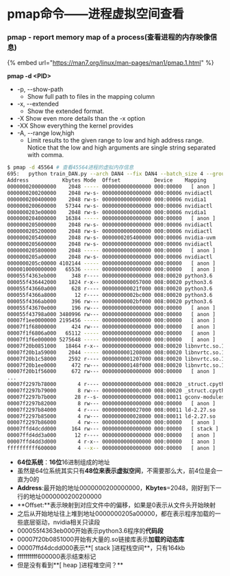 # pmap命令——进程虚拟空间查看

### **pmap** - report memory map of a process\(**查看进程的内存映像信息**\)

{% embed url="https://man7.org/linux/man-pages/man1/pmap.1.html" %}

**pmap -d &lt;PID&gt;**

* -p, --show-path 
  * Show full path to files in the mapping column
* -x, --extended
  * Show the extended format.
* -X  Show even more details than the -x option
* -XX    Show everything the kernel provides
* -A, --range low,high
  * Limit results to the given range to low and high address range.  Notice that the low and high arguments are single string separated with comma.

```bash
$ pmap -d 45564 # 查看45564进程的虚拟内存信息
695:   python train_DAN.py --arch DAN4 --fix DAN4 --batch_size 4 --group 3
Address           Kbytes Mode  Offset           Device    Mapping
0000000200000000    2048 ----- 0000000000000000 000:00000   [ anon ]
0000000200200000    2048 rw-s- 0000000000000000 000:00006 nvidiactl
0000000200400000    2048 rw-s- 0000000000000000 000:00006 nvidia1
0000000200600000   57344 rw-s- 0000000000000000 000:00006 nvidiactl
0000000203e00000    2048 rw-s- 0000000000000000 000:00006 nvidia1
0000000204000000   16384 ----- 0000000000000000 000:00000   [ anon ]
0000000205000000    2048 rw-s- 0000000000000000 000:00006 nvidiactl
0000000205200000    2048 rw-s- 0000000000000000 000:00006 nvidiactl
0000000205400000    2048 rw-s- 0000000205400000 000:00006 nvidia-uvm
0000000205600000    2048 rw-s- 0000000000000000 000:00006 nvidiactl
0000000205800000    2048 ----- 0000000000000000 000:00000   [ anon ]
0000000205a00000    2048 rw-s- 0000000000000000 000:00006 nvidiactl
0000000205c00000 4102144 ----- 0000000000000000 000:00000   [ anon ]
0000010000000000   65536 ----- 0000000000000000 000:00000   [ anon ]
000055f4363eb000     348 r---- 0000000000000000 008:00020 python3.6
000055f436442000    1824 r-x-- 0000000000057000 008:00020 python3.6
000055f43660a000     628 r---- 000000000021f000 008:00020 python3.6
000055f4366a8000      12 r---- 00000000002bc000 008:00020 python3.6
000055f4366ab000     396 rw--- 00000000002bf000 008:00020 python3.6
000055f43670e000     196 rw--- 0000000000000000 000:00000   [ anon ]
000055f43798a000 3480996 rw--- 0000000000000000 000:00000   [ anon ]
00007f1ee0000000 2195456 ----- 0000000000000000 000:00000   [ anon ]
00007f1f68000000     424 rw--- 0000000000000000 000:00000   [ anon ]
00007f1f6806a000   65112 ----- 0000000000000000 000:00000   [ anon ]
00007f1f6e000000 5275648 ----- 0000000000000000 000:00000   [ anon ]
00007f20b0851000   18464 r-x-- 0000000000000000 008:00020 libnvrtc.so.10.2.89
00007f20b1a59000    2044 ----- 0000000001208000 008:00020 libnvrtc.so.10.2.89
00007f20b1c58000    2592 r---- 0000000001207000 008:00020 libnvrtc.so.10.2.89
00007f20b1ee0000     472 rw--- 000000000148f000 008:00020 libnvrtc.so.10.2.89
00007f20b1f56000     672 rw--- 0000000000000000 000:00000   [ anon ]
...
00007f2297b78000       4 r---- 000000000000b000 008:00020 _struct.cpython-36m-x86_64-linux-gnu.so
00007f2297b79000       8 rw--- 000000000000c000 008:00020 _struct.cpython-36m-x86_64-linux-gnu.so
00007f2297b7b000      28 r--s- 0000000000000000 008:00011 gconv-modules.cache
00007f2297b82000       8 rw--- 0000000000000000 000:00000   [ anon ]
00007f2297b84000       4 r---- 0000000000027000 008:00011 ld-2.27.so
00007f2297b85000       4 rw--- 0000000000028000 008:00011 ld-2.27.so
00007f2297b86000       4 rw--- 0000000000000000 000:00000   [ anon ]
00007ffd4dcdd000     164 rw--- 0000000000000000 000:00000   [ stack ]
00007ffd4dd3a000      12 r---- 0000000000000000 000:00000   [ anon ]
00007ffd4dd3d000       4 r-x-- 0000000000000000 000:00000   [ anon ]
ffffffffff600000       4 --x-- 0000000000000000 000:00000   [ anon ]

```

* **64位系统**：**16位**16进制组成的地址
* 虽然是64位系统其实只有**48位来表示虚拟空间**，不需要那么大，前4位是会一直为0的
* **Address**:最开始的地址0000000200000000，**Kbytes**=2048，刚好到下一行的地址0000000200200000
* **Offset:**表示映射到对应文件中的偏移，如果是0表示从文件头开始映射
* 之后从开始地址往上堆到地址0000000205a00000，都在表示程序加载的一些底层驱动，nvidia相关只读段
* 000055f4363eb000开始表示python3.6程序的**代码段**
* 00007f20b0851000开始有大量的.so链接库表示**加载的动态库**
* 00007ffd4dcdd000表示**\[ stack \]进程栈空间**，只有164kb
* ffffffffff600000表示结束标记
* 但是没有看到**\[ heap \]进程堆空间？**

